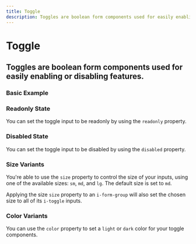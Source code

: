 ```yaml
---
title: Toggle
description: Toggles are boolean form components used for easily enabling or disabling features. 
---
```


<script setup>
import * as examples from '../../../examples/forms/toggle'
</script>

# Toggle
## Toggles are boolean form components used for easily enabling or disabling features. 

### Basic Example

<example :component="examples.IToggleBasicExample" :html="examples.IToggleBasicExampleHTML" :js="examples.IToggleBasicExampleJS"></example>

### Readonly State
You can set the toggle input to be readonly by using the `readonly` property.

<example :component="examples.IToggleReadonlyExample" :html="examples.IToggleReadonlyExampleHTML" :js="examples.IToggleReadonlyExampleJS"></example>

### Disabled State
You can set the toggle input to be disabled by using the `disabled` property.

<example :component="examples.IToggleDisabledExample" :html="examples.IToggleDisabledExampleHTML" :js="examples.IToggleDisabledExampleJS"></example>

### Size Variants
You're able to use the `size` property to control the size of your inputs, using one of the available sizes: `sm`, `md`, and `lg`. The default size is set to `md`. 

<example :component="examples.IToggleSizeVariantsExample" :html="examples.IToggleSizeVariantsExampleHTML" :js="examples.IToggleSizeVariantsExampleJS"></example>

Applying the size `size` property to an `i-form-group` will also set the chosen size to all of its `i-toggle` inputs.

### Color Variants
You can use the `color` property to set a `light` or `dark` color for your toggle components.

<example :component="examples.IToggleColorVariantsExample" :html="examples.IToggleColorVariantsExampleHTML" :js="examples.IToggleColorVariantsExampleJS"></example>




